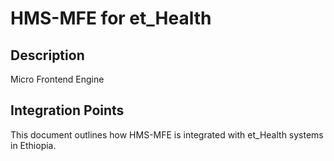 # HMS-MFE for et_Health

## Description

Micro Frontend Engine

## Integration Points

This document outlines how HMS-MFE is integrated with et_Health systems in Ethiopia.
